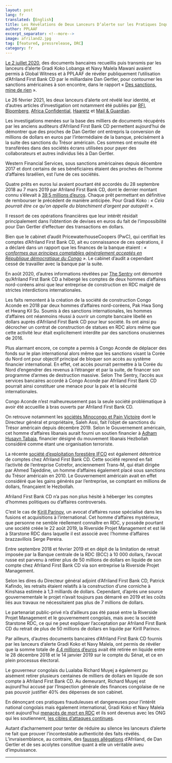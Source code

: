 ```yaml
---
layout: post
lang: fr
translated: [English]
title: Les Révélations de Deux Lanceurs D’alerte sur les Pratiques Inquiétantes d’une Banque Congolaise
author: PPLAAF
excerpt_separator: <!--more-->
image: afriland2.jpg
tag: [featured, pressrelease, DRC]
category: fr
---
```


[Le 2 juillet 2020](https://www.pplaaf.org/cases/gertler-revelations.html), des documents bancaires recueillis puis transmis par les lanceurs d’alerte Gradi Koko Lobanga et Navy Malela Mawani avaient permis à Global Witness et à PPLAAF de révéler publiquement l’utilisation d’Afriland First Bank CD par le milliardaire Dan Gertler, pour contourner les sanctions américaines à son encontre, dans le rapport « [Des sanctions, mine de rien](https://www.pplaaf.org/downloads/business_as_usualFR.pdf) ».

Le 26 février 2021, les deux lanceurs d’alerte ont révélé leur identité, et d’autres articles d’investigation ont notamment été publiés par [RFI](https://www.rfi.fr/fr/afrique/20210227-affaire-afriland-first-bank-en-rdc-en-quoi-les-lanceurs-d-alerte-sont-ils-cr%C3%A9dibles), [Bloomberg](https://www.bloomberg.com/news/articles/2021-02-27/hezbollah-and-israel-s-richest-were-both-welcome-at-a-congo-bank?srnd=premium-europe), [Africa Confidential](https://www.africa-confidential.com/article/id/13275/Bank_officials_%27expose_money-laundering_network%27), [Haaretz](https://www.haaretz.com/israel-news/.premium.HIGHLIGHT.MAGAZINE-gertler-would-come-to-the-bank-and-a-teller-would-take-a-sack-up-to-management-1.9570584) et [Mail & Guardian](https://mg.co.za/africa/2021-02-26-exposing-a-congolese-banks-dirty-secrets/).

Les investigations menées sur la base des milliers de documents récupérés par les anciens auditeurs d’Afriland First Bank CD permettent aujourd’hui de démontrer que des proches de Dan Gertler ont entrepris la conversion de millions de dollars en euros par l’intermédiaire de la banque, précisément à la suite des sanctions du Trésor américain. Ces sommes ont ensuite été transférées dans des sociétés écrans utilisées pour payer des collaborateurs et autres individus liés à Dan Gertler. 

Western Financial Services, sous sanctions américaines depuis décembre 2017 et dont certains de ses bénéficiaires étaient des proches de l’homme d’affaires Israélien, est l’une de ces sociétés.

Quatre prêts en euros lui avaient pourtant été accordés du 28 septembre 2018 au 7 mars 2019 par Afriland First Bank CD, dont le dernier montant connu s’élevait à [39,5 millions d’euros](https://www.rfi.fr/fr/afrique/20210226-rdc-qui-peut-retirer-des-millions-à-afriland-first-bank). Chaque prêt permettant en définitive de rembourser le précédent de manière anticipée. Pour Gradi Koko : _« Cela pourrait être ce qu’on appelle du blanchiment d’argent par autoprêt »_.

Il ressort de ces opérations financières que leur intérêt résidait principalement dans l’obtention de devises en euros du fait de l’impossibilité pour Dan Gertler d’effectuer des transactions en dollars.

Bien que le cabinet d’audit PricewaterhouseCoopers (PwC), qui certifiait les comptes d’Afriland First Bank CD, ait eu connaissance de ces opérations, il a déclaré dans un rapport que les finances de la banque étaient : _« [conformes aux principes comptables généralement acceptés en République démocratique du Congo](https://www.rfi.fr/fr/afrique/20200709-rdc-afriland-gertler-les-liaisons-dangereuses-système-bancaire) »_. Le cabinet d’audit a cependant cessé de travailler avec la banque par la suite.

En août 2020, d’autres informations révélées par [The Sentry](https://thesentry.org/reports/affaires-risquees/) ont démontré qu’Afriland First Bank CD a hébergé les comptes de deux hommes d’affaires nord-coréens ainsi que leur entreprise de construction en RDC malgré de strictes interdictions internationales.  

Les faits remontent à la création de la société de construction Congo Aconde en 2018 par deux hommes d’affaires nord-coréens, Pak Hwa Song et Hwang Kil Su. Soumis à des sanctions internationales, les hommes d’affaires ont néanmoins réussi à ouvrir un compte bancaire libellé en dollars auprès d’Afriland First Bank CD pour leur société. Ils ont ainsi pu décrocher un contrat de construction de statues en RDC alors même que cette activité leur était explicitement interdite par des sanctions onusiennes de 2016. 

Plus alarmant encore, ce compte a permis à Congo Aconde de déplacer des fonds sur le plan international alors même que les sanctions visant la Corée du Nord ont pour objectif principal de bloquer son accès au système financier international. 
En effet, cet accès pourrait permettre à la Corée du Nord d’engendrer des revenus à l’étranger et par la suite, de financer son programme d’armes de destruction massive. Selon The Sentry, l’accès aux services bancaires accordé à Congo Aconde par Afriland First Bank CD pourrait ainsi constituer une menace pour la paix et la sécurité internationales.

Congo Aconde n’est malheureusement pas la seule société problématique à avoir été accueillie à bras ouverts par Afriland First Bank CD. 

On retrouve notamment les [sociétés Minocongo et Pain Victoire](https://afrique.lalibre.be/44590/rdc-le-patron-de-pain-victoire-sous-sanctions-americaines-et-congolaises/) dont le Directeur général et propriétaire, Saleh Assi, fait l’objet de sanctions du Trésor américain depuis décembre 2019. Selon le Gouvernement américain, cet homme d’affaires libanais aurait fourni un soutien financier à [Adham Husayn Tabaja](https://www.treasury.gov/press-center/press-releases/pages/jl0069.aspx), financier désigné du mouvement libanais Hezbollah considéré comme étant une organisation terroriste.

La récente [société d’exploitation forestière IFCO](https://www.business-humanrights.org/fr/dernières-actualités/bois-illégal-en-rdc-global-witness-interpelle-des-sociétés-européennes-contre-ifco/) est également détentrice de comptes chez Afriland First Bank CD. Cette société reprend en fait l’activité de l’entreprise Cotrefor, anciennement Trans-M, qui était dirigée par Ahmed Tajeddine, un homme d’affaires également placé sous sanctions du Trésor américain en 2010. Le Gouvernement américain avait en effet considéré que les gains générés par l’entreprise, se comptant en millions de dollars, finançaient le Hezbollah. 

Afriland First Bank CD n’a pas non plus hésité à héberger les comptes d’hommes politiques ou d’affaires controversés. 

C’est le cas de [Kirill Parinov](https://www.rfi.fr/fr/afrique/20210228-affaire-afriland-rdc-russe-kirill-parinov-corniche-black-cube-enquete), un avocat d’affaires russe spécialisé dans les fusions et acquisitions à l’international. Cet homme d’affaires mystérieux, que personne ne semble réellement connaître en RDC, y possède pourtant une société créée le 22 août 2019, la Riverside Projet Management et est lié à Starstone RDC dans laquelle il est associé avec l’homme d’affaires brazzavillois Serge Pereira. 

Entre septembre 2018 et février 2019 et en dépit de la limitation de retrait imposée par la Banque centrale de la RDC (BCC) à 10 000 dollars, l’avocat russe est parvenu à retirer plus de 50 millions de dollars en liquide de son compte chez Afriland First Bank CD via son entreprise la Riverside Projet Management.  

Selon les dires du Directeur général adjoint d’Afriland First Bank CD, Patrick Kafindo, les retraits étaient relatifs à la construction d’une corniche à Kinshasa estimée à 1,3 milliards de dollars. Cependant, d’après une source gouvernementale le projet n’avait toujours pas démarré en 2019 et les coûts liés aux travaux ne nécessitaient pas plus de 7 millions de dollars. 

Le partenariat public-privé n’a d’ailleurs pas été passé entre la Riverside Projet Management et le gouvernement congolais, mais avec la société Starstone RDC, ce qui ne peut expliquer l’acceptation par Afriland First Bank CD du retrait de plus de 50 millions de dollars en liquide par Kirill Parinov.  

Par ailleurs, d’autres documents bancaires d’Afriland First Bank CD fournis par les lanceurs d’alerte Gradi Koko et Navy Malela, ont permis de révéler que la somme totale de [4,4 millions d’euros](https://www.rfi.fr/fr/afrique/20210226-rdc-qui-peut-retirer-des-millions-à-afriland-first-bank) avait été retirée en liquide entre le 28 décembre 2018 et le 14 janvier 2019 sur le compte du Sénat, et ce en plein processus électoral. 

Le gouverneur congolais du Lualaba Richard Muyej a également pu aisément retirer plusieurs centaines de milliers de dollars en liquide de son compte à Afriland First Bank CD. Au demeurant, Richard Muyej est aujourd’hui accusé par l’Inspection générale des finances congolaise de ne pas pouvoir justifier 40% des dépenses de son cabinet.

En dénonçant ces pratiques frauduleuses et dangereuses pour l’intérêt national congolais mais également international, Gradi Koko et Navy Malela sont aujourd’hui [menacés de mort en RDC](https://www.globalwitness.org/fr/press-releases-fr/statement-global-witness-judgement-handed-down-congolese-whistleblowers-koko-lobanga-and-navy-malela-mawani-relation-their-involvement-providing-information-used-investigations-carried-out-pplaaf-) et ils sont devenus avec les ONG qui les soutiennent, [les cibles d’attaques continues](https://www.pplaaf.org/fr/2021/03/04/drc-serious-attack-on-whistleblowers.html).

Autant d’acharnement pour tenter de réduire au silence les lanceurs d’alerte ne fait que prouver l’incontestable authenticité des faits révélés. L’invraisemblance, au contraire, des [fausses allégations](https://solidaires.org/France-Les-represailles-contre-PPLAAF-et-Global-Witness-s-intensifient-avec-de) d’Afriland, de Dan Gertler et de ses acolytes constitue quant à elle un véritable aveu d’impuissance.


-------------

<br />
<br />
<br />
